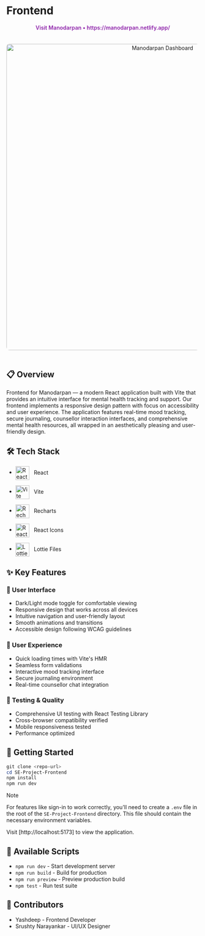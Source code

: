 # Frontend

<div align="center">
  <a href="https://manodarpan.netlify.app/" style="color:#8E24AA; text-decoration:none; font-weight:600">Visit Manodarpan • https://manodarpan.netlify.app/</a>
</div>

<p align="center">
  <img src="https://lh3.googleusercontent.com/d/189fOsy1mkthU6cdrCc6rMnThPkRlo7pj" alt="Manodarpan Dashboard" width="800" style="border-radius: 8px; margin: 20px 0;"/>
</p>

## 📋 Overview
Frontend for Manodarpan — a modern React application built with Vite that provides an intuitive interface for mental health tracking and support. Our frontend implements a responsive design pattern with focus on accessibility and user experience. The application features real-time mood tracking, secure journaling, counsellor interaction interfaces, and comprehensive mental health resources, all wrapped in an aesthetically pleasing and user-friendly design.

## 🛠️ Tech Stack

- <img src="https://images.icon-icons.com/2415/PNG/512/react_original_wordmark_logo_icon_146375.png" alt="React" width="36" style="vertical-align:middle; margin-right:8px"/> React

- <img src="https://vitejs.dev/logo.svg" alt="Vite" width="36" style="vertical-align:middle; margin-right:8px"/> Vite

- <img src="https://blog.kakaocdn.net/dna/FISsJ/btquotFH0Kb/AAAAAAAAAAAAAAAAAAAAAMbSSx--YREm5gFOUKcd5JLLkyAYBWIBpBFNGCDf9okB/img.png?credential=yqXZFxpELC7KVnFOS48ylbz2pIh7yKj8&expires=1761922799&allow_ip=&allow_referer=&signature=LfBXDZZdUPlrEpbX5TBuuwxE2K4%3D" alt="Recharts" width="36" style="vertical-align:middle; margin-right:8px"/> Recharts

- <img src="https://media2.dev.to/dynamic/image/width=1000,height=500,fit=cover,gravity=auto,format=auto/https%3A%2F%2Fdev-to-uploads.s3.amazonaws.com%2Fi%2Fke6hqywlnr8b3r896hii.png" alt="React Icons" width="36" style="vertical-align:middle; margin-right:8px"/> React Icons

- <img src="https://media2.dev.to/dynamic/image/width=1280,height=720,fit=cover,gravity=auto,format=auto/https%3A%2F%2Fdev-to-uploads.s3.amazonaws.com%2Fuploads%2Farticles%2Fo1pj80y0s0xr7nq527js.jpg" alt="Lottie Files" width="36" style="vertical-align:middle; margin-right:8px"/> Lottie Files



## ✨ Key Features

### 🎨 User Interface
- Dark/Light mode toggle for comfortable viewing
- Responsive design that works across all devices
- Intuitive navigation and user-friendly layout
- Smooth animations and transitions
- Accessible design following WCAG guidelines

### 💫 User Experience
- Quick loading times with Vite's HMR
- Seamless form validations
- Interactive mood tracking interface
- Secure journaling environment
- Real-time counsellor chat integration

### 🧪 Testing & Quality
- Comprehensive UI testing with React Testing Library
- Cross-browser compatibility verified
- Mobile responsiveness tested
- Performance optimized

## 🏃 Getting Started
```powershell
git clone <repo-url>
cd SE-Project-Frontend
npm install
npm run dev
```
> [!NOTE]
> For features like sign-in to work correctly, you'll need to create a `.env` file in the root of the `SE-Project-Frontend` directory. This file should contain the necessary environment variables.

Visit [http://localhost:5173] to view the application.

## 📜 Available Scripts
- `npm run dev` - Start development server
- `npm run build` - Build for production
- `npm run preview` - Preview production build
- `npm test` - Run test suite

## 👥 Contributors
- Yashdeep - Frontend Developer
- Srushty Narayankar - UI/UX Designer
